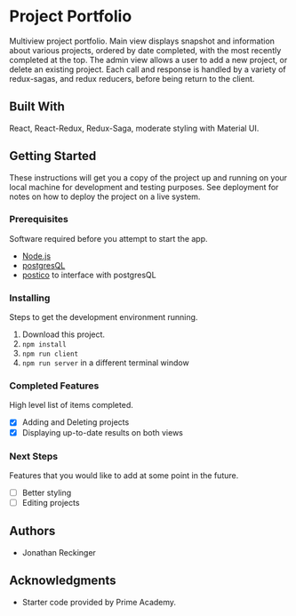 # Project Portfolio

Multiview project portfolio. Main view displays snapshot and information about various projects, ordered by date completed, with the most recently completed at the top. The admin view allows a user to add a new project, or delete an existing project. Each call and response is handled by a variety of redux-sagas, and redux reducers, before being return to the client.

## Built With

React, React-Redux, Redux-Saga, moderate styling with Material UI.

## Getting Started

These instructions will get you a copy of the project up and running on your local machine for development and testing purposes. See deployment for notes on how to deploy the project on a live system.

### Prerequisites

Software required before you attempt to start the app.

- [Node.js](https://nodejs.org/en/)
- [postgresQL](https://www.postgresql.org/download/)
- [postico](https://eggerapps.at/postico/) to interface with postgresQL


### Installing

Steps to get the development environment running.

1. Download this project.
2. `npm install`
3. `npm run client`
4. `npm run server` in a different terminal window

### Completed Features

High level list of items completed.

- [x] Adding and Deleting projects
- [x] Displaying up-to-date results on both views

### Next Steps

Features that you would like to add at some point in the future.

- [ ] Better styling
- [ ] Editing projects

## Authors

* Jonathan Reckinger


## Acknowledgments

* Starter code provided by Prime Academy.